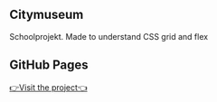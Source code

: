 ## Citymuseum
Schoolprojekt. 
Made to understand CSS grid and flex

## GitHub Pages

[👉Visit the project👈]( https://claudiaar.github.io/citymuseum/.) 
